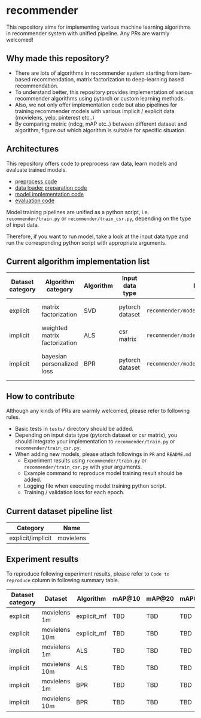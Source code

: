 # recommender

This repository aims for implementing various machine learning algorithms in recommender system with unified pipeline. Any PRs are warmly welcomed!

## Why made this repository?
- There are lots of algorithms in recommender system starting from item-based recommendation, matrix factorization to deep-learning based recommendation.
- To understand better, this repository provides implementation of various recommender algorithms using pytorch or custom learning methods.
- Also, we not only offer implementation code but also pipelines for training recommender models with various implicit / explicit data (movielens, yelp, pinterest etc..)
- By comparing metric (ndcg, mAP etc..) between different dataset and algorithm, figure out which algorithm is suitable for specific situation.

## Architectures
This repository offers code to preprocess raw data, learn models and evaluate trained models.

* [preprocess code](https://github.com/bohyunshin/recommender/tree/master/recommender/preprocess)
* [data loader preparation code](https://github.com/bohyunshin/recommender/tree/master/recommender/data_loader)
* [model implementation code](https://github.com/bohyunshin/recommender/tree/master/recommender/model)
* [evaluation code](https://github.com/bohyunshin/recommender/blob/master/recommender/tools/evaluation.py)

Model training pipelines are unified as a python script, i.e. `recommender/train.py` or `recommender/train_csr.py`, depending on the type of input data.

Therefore, if you want to run model, take a look at the input data type and run the corresponding python script with appropriate arguments.

## Current algorithm implementation list

|Dataset category|Algorithm category|Algorithm|Input data type|Path|Loss|
|----------------|---|---|---|---|---|
|explicit|matrix factorization|SVD|pytorch dataset|`recommender/model/mf/explicit_mf.py`|$L = \sum_{(u,i) \in \mathcal{K}} (r_{ui} - p_u^T q_i)^2 $|
|implicit|weighted matrix factorization|ALS|csr matrix|`recommender/model/mf/implicit_mf.py`|$L = \sum_{u,i} c_{ui}(r_{ui} - p_u^T q_i)^2$|
|implicit|bayesian personalized loss|BPR|pytorch dataset|`recommender/model/bpr.py`|$L = \sum_{(u,i,j) \in D_S} \log \sigmoid(\hat{x}_{uij}) - \lambda (||p_u||^2 + ||q_i||^2)$|

## How to contribute
Although any kinds of PRs are warmly welcomed, please refer to following rules.

* Basic tests in `tests/` directory should be added.
* Depending on input data type (pytorch dataset or csr matrix), you should integrate your implementation to `recommender/train.py` or `recommender/train_csr.py`.
* When adding new models, please attach followings in `PR` and `README.md`
  * Experiment results using `recommender/train.py` or `recommender/train_csr.py` with your arguments.
  * Example command to reproduce model training result should be added.
  * Logging file when executing model training python script.
  * Training / validation loss for each epoch.

## Current dataset pipeline list

|Category|Name|
|----------------|---|
|explicit/implicit|movielens|

## Experiment results

To reproduce following experiment results, please refer to `Code to reproduce` column in following summary table.

|Dataset category|Dataset|Algorithm|mAP@10|mAP@20|mAP@50|NDCG@10|NDCG@20|NDCG@50|Code to reproduce|
|----------------|-------|---------|------|------|------|-------|-------|-------|-----------------|
|explicit|movielens 1m|explicit_mf|TBD|TBD|TBD|TBD|TBD|TBD|<details><summary>cmd</summary><pre lang="bash">python3 recommender/train.py \ &#13;  --dataset movielens \ &#13;  --model explicit_mf \ &#13;  --epochs 30 \ &#13;  --num_factors 16 \ &#13;  --train_ratio 0.8 \ &#13;  --random_state 42 \ &#13;  --movielens_data_type ml-1m \ &#13;  --model_path "../explicit_mf_ml_1m.pkl" \ &#13;  --log_path "../explicit_mf_ml_1m.log" </pre></details>|
|explicit|movielens 10m|explicit_mf|TBD|TBD|TBD|TBD|TBD|TBD|<details><summary>cmd</summary><pre lang="bash">python3 recommender/train.py \ &#13;  --dataset movielens \ &#13;  --model explicit_mf \ &#13;  --epochs 30 \ &#13;  --num_factors 16 \ &#13;  --train_ratio 0.8 \ &#13;  --random_state 42 \ &#13;  --movielens_data_type ml-10m \ &#13;  --model_path "../explicit_mf_ml_10m.pkl" \ &#13;  --log_path "../explicit_mf_ml_10m.log" </pre></details>|
|implicit|movielens 1m|ALS|TBD|TBD|TBD|TBD|TBD|TBD|<details><summary>cmd</summary><pre lang="bash">python3 recommender/train/mf/implicit_mf.py \ &#13;  --dataset movielens \ &#13;  --epochs 30 \ &#13;  --num_factors 10 \ &#13;  --test_ratio 0.2 \ &#13;  --random_state 42 \ &#13;  --movielens_data_type ml-1m \ &#13;  --model_path "../als_ml_1m.pkl" \ &#13;  --log_path "../als_ml_1m.log" </pre></details>|
|implicit|movielens 10m|ALS|TBD|TBD|TBD|TBD|TBD|TBD|<details><summary>cmd</summary><pre lang="bash">python3 recommender/train/mf/implicit_mf.py \ &#13;  --dataset movielens \ &#13;  --epochs 30 \ &#13;  --num_factors 10 \ &#13;  --test_ratio 0.2 \ &#13;  --random_state 42 \ &#13;  --movielens_data_type ml-10m \ &#13;  --model_path "../als_ml_10m.pkl" \ &#13;  --log_path "../als_ml_10m.log" </pre></details>|
|implicit|movielens 1m|BPR|TBD|TBD|TBD|TBD|TBD|TBD|<details><summary>cmd</summary><pre lang="bash">python3 recommender/train.py \ &#13;  --dataset movielens \ &#13;  --model bpr \ &#13;  --implicit \ &#13;  --epochs 30 \ &#13;  --num_factors 16 \ &#13;  --train_ratio 0.8 \ &#13;  --random_state 42 \ &#13;  --movielens_data_type ml-1m \ &#13;  --model_path "../bpr_ml_1m.pkl" \ &#13;  --log_path "../bpr_ml_1m.log" </pre></details>|
|implicit|movielens 10m|BPR|TBD|TBD|TBD|TBD|TBD|TBD|<details><summary>cmd</summary><pre lang="bash">python3 recommender/train.py \ &#13;  --dataset movielens \ &#13;  --model bpr \ &#13;  --implicit \ &#13;  --epochs 30 \ &#13;  --num_factors 16 \ &#13;  --train_ratio 0.8 \ &#13;  --random_state 42 \ &#13;  --movielens_data_type ml-10m \ &#13;  --model_path "../bpr_ml_10m.pkl" \ &#13;  --log_path "../bpr_ml_10m.log" </pre></details>|